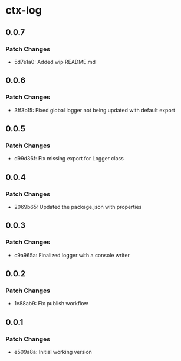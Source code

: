 # ctx-log

## 0.0.7

### Patch Changes

- 5d7e1a0: Added wip README.md

## 0.0.6

### Patch Changes

- 3ff3b15: Fixed global logger not being updated with default export

## 0.0.5

### Patch Changes

- d99d36f: Fix missing export for Logger class

## 0.0.4

### Patch Changes

- 2069b65: Updated the package.json with properties

## 0.0.3

### Patch Changes

- c9a965a: Finalized logger with a console writer

## 0.0.2

### Patch Changes

- 1e88ab9: Fix publish workflow

## 0.0.1

### Patch Changes

- e509a8a: Initial working version
